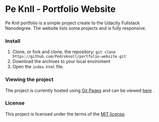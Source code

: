 # Pe Knll - Portfolio Website
Pe Knll portfolio is a simple project create to the Udacity Fullstack Nanodegree. The website lists some projects and is fully responsive.

### Install
1. Clone, or fork and clone, the repository:
`git clone https://github.com/Pedroknoll/portfolio-website.git`
2. Download the archives to your local enviroment
3. Open the `index.html` file.

### Viewing the project
The project is currently hosted using  [Git Pages](https://pages.github.com/) and can be viewed [here](https://pedroknoll.github.io/portfolio-website/) .

### License
This project is licensed under the terms of the [MIT license](https://github.com/Pedroknoll/portfolio-website/blob/master/LICENSE).
